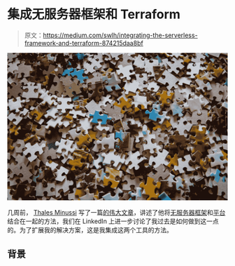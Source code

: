 # 集成无服务器框架和 Terraform

> 原文：<https://medium.com/swlh/integrating-the-serverless-framework-and-terraform-874215daa8bf>

![](img/cea663f1519cc3b27b46981c74da2e5a.png)

几周前， [Thales Minussi](https://medium.com/u/fa320c78605d?source=post_page-----874215daa8bf--------------------------------) 写了一篇[的伟大文章](/@tminussi/combining-terraform-and-the-serverless-framework-gracefully-5aeb4fbde370)，讲述了他将[无服务器框架](https://serverless.com/)和[平台](https://www.terraform.io/)结合在一起的方法，我们在 LinkedIn 上进一步讨论了我过去是如何做到这一点的。为了扩展我的解决方案，这是我集成这两个工具的方法。

## 背景